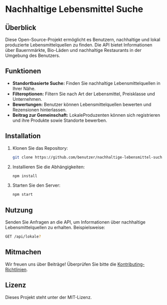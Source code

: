 # Nachhaltige Lebensmittel Suche

## Überblick
Diese Open-Source-Projekt ermöglicht es Benutzern, nachhaltige und lokal produzierte Lebensmittelquellen zu finden. Die API bietet Informationen über Bauernmärkte, Bio-Läden und nachhaltige Restaurants in der Umgebung des Benutzers.

## Funktionen
- **Standortbasierte Suche:** Finden Sie nachhaltige Lebensmittelquellen in Ihrer Nähe.
- **Filteroptionen:** Filtern Sie nach Art der Lebensmittel, Preisklasse und Unternehmen.
- **Bewertungen:** Benutzer können Lebensmittelquellen bewerten und Rezensionen hinterlassen.
- **Beitrag zur Gemeinschaft:** LokaleProduzenten können sich registrieren und ihre Produkte sowie Standorte bewerben.

## Installation
1. Klonen Sie das Repository:
   ```bash
   git clone https://github.com/benutzer/nachhaltige-lebensmittel-suche.git
   ```
2. Installieren Sie die Abhängigkeiten:
   ```bash
   npm install
   ```
3. Starten Sie den Server:
   ```bash
   npm start
   ```

## Nutzung
Senden Sie Anfragen an die API, um Informationen über nachhaltige Lebensmittelquellen zu erhalten. Beispielsweise:
```bash
GET /api/lokale?
```

## Mitmachen
Wir freuen uns über Beiträge! Überprüfen Sie bitte die [Kontributing-Richtlinien](CONTRIBUTING.md).

## Lizenz
Dieses Projekt steht unter der MIT-Lizenz.
